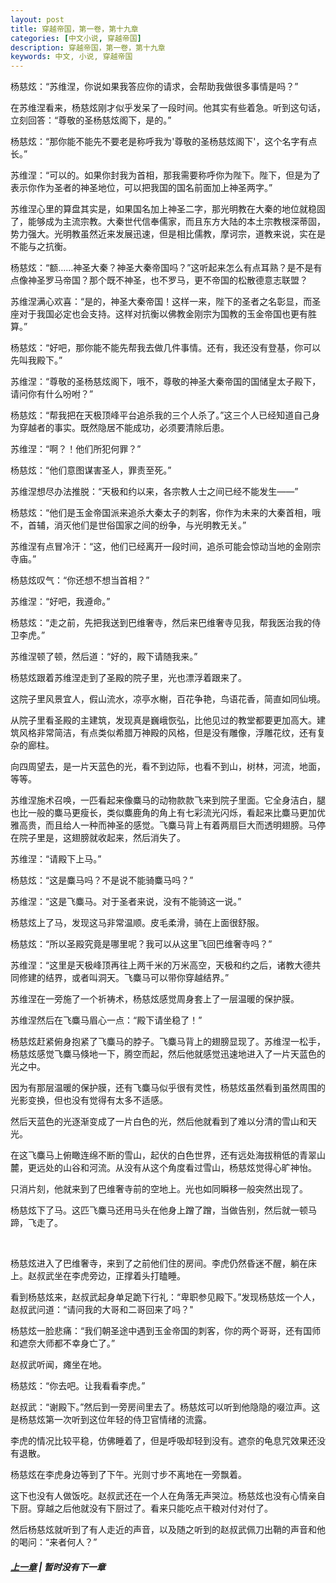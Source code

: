 ```yaml
---
layout: post
title: 穿越帝国，第一卷，第十九章
categories: [中文小说, 穿越帝国]
description: 穿越帝国，第一卷，第十九章
keywords: 中文, 小说, 穿越帝国
---
```


杨慈炫：“苏维涅，你说如果我答应你的请求，会帮助我做很多事情是吗？”

在苏维涅看来，杨慈炫刚才似乎发呆了一段时间。他其实有些着急。听到这句话，立刻回答：“尊敬的圣杨慈炫阁下，是的。”

杨慈炫：“那你能不能先不要老是称呼我为'尊敬的圣杨慈炫阁下'，这个名字有点长。”

苏维涅：“可以的。如果你封我为首相，那我需要称呼你为陛下。陛下，但是为了表示你作为圣者的神圣地位，可以把我国的国名前面加上神圣两字。”

苏维涅心里的算盘其实是，如果国名加上神圣二字，那光明教在大秦的地位就稳固了，能够成为主流宗教。大秦世代信奉儒家，而且东方大陆的本土宗教根深蒂固，势力强大。光明教虽然近来发展迅速，但是相比儒教，摩诃宗，道教来说，实在是不能与之抗衡。

杨慈炫：“额……神圣大秦？神圣大秦帝国吗？”这听起来怎么有点耳熟？是不是有点像神圣罗马帝国？那个既不神圣，也不罗马，更不帝国的松散德意志联盟？

苏维涅满心欢喜：“是的，神圣大秦帝国！这样一来，陛下的圣者之名彰显，而圣座对于我国必定也会支持。这样对抗衡以佛教金刚宗为国教的玉金帝国也更有胜算。”

杨慈炫：“好吧，那你能不能先帮我去做几件事情。还有，我还没有登基，你可以先叫我殿下。”

苏维涅：“尊敬的圣杨慈炫阁下，哦不，尊敬的神圣大秦帝国的国储皇太子殿下，请问你有什么吩咐？”

杨慈炫：“帮我把在天极顶峰平台追杀我的三个人杀了。”这三个人已经知道自己身为穿越者的事实。既然隐居不能成功，必须要清除后患。

苏维涅：“啊？！他们所犯何罪？”

杨慈炫：“他们意图谋害圣人，罪责至死。”

苏维涅想尽办法推脱：“天极和约以来，各宗教人士之间已经不能发生——”

杨慈炫：“他们是玉金帝国派来追杀大秦太子的刺客，你作为未来的大秦首相，哦不，首辅，消灭他们是世俗国家之间的纷争，与光明教无关。”

苏维涅有点冒冷汗：“这，他们已经离开一段时间，追杀可能会惊动当地的金刚宗寺庙。”

杨慈炫叹气：“你还想不想当首相？”

苏维涅：“好吧，我遵命。”

杨慈炫：“走之前，先把我送到巴维奢寺，然后来巴维奢寺见我，帮我医治我的侍卫李虎。”

苏维涅顿了顿，然后道：“好的，殿下请随我来。”

杨慈炫跟着苏维涅走到了圣殿的院子里，光也漂浮着跟来了。

这院子里风景宜人，假山流水，凉亭水榭，百花争艳，鸟语花香，简直如同仙境。

从院子里看圣殿的主建筑，发现真是巍峨恢弘，比他见过的教堂都要更加高大。建筑风格非常简洁，有点类似希腊万神殿的风格，但是没有雕像，浮雕花纹，还有复杂的廊柱。

向四周望去，是一片天蓝色的光，看不到边际，也看不到山，树林，河流，地面，等等。

苏维涅施术召唤，一匹看起来像麋马的动物款款飞来到院子里面。它全身洁白，腿也比一般的麋马更瘦长，类似麋鹿角的角上有七彩流光闪烁，看起来比麋马更加优雅高贵，而且给人一种而神圣的感觉。飞麋马背上有着两扇巨大而透明翅膀。马停在院子里是，这翅膀就收起来，然后消失了。

苏维涅：“请殿下上马。”

杨慈炫：“这是麋马吗？不是说不能骑麋马吗？”

苏维涅：“这是飞麋马。对于圣者来说，没有不能骑这一说。”

杨慈炫上了马，发现这马非常温顺。皮毛柔滑，骑在上面很舒服。

杨慈炫：“所以圣殿究竟是哪里呢？我可以从这里飞回巴维奢寺吗？”

苏维涅：“这里是天极峰顶再往上两千米的万米高空，天极和约之后，诸教大德共同修建的结界，或者叫洞天。飞麋马可以带你穿越结界。”

苏维涅在一旁施了一个祈祷术，杨慈炫感觉周身套上了一层温暖的保护膜。

苏维涅然后在飞麋马眉心一点：“殿下请坐稳了！”

杨慈炫赶紧俯身抱紧了飞麋马的脖子。飞麋马背上的翅膀显现了。苏维涅一松手，杨慈炫感觉飞麋马倏地一下，腾空而起，然后他就感觉迅速地进入了一片天蓝色的光之中。

因为有那层温暖的保护膜，还有飞麋马似乎很有灵性，杨慈炫虽然看到虽然周围的光影变换，但也没有觉得有太多不适感。

然后天蓝色的光逐渐变成了一片白色的光，然后他就看到了难以分清的雪山和天光。

在这飞麋马上俯瞰连绵不断的雪山，起伏的白色世界，还有远处海拔稍低的青翠山麓，更远处的山谷和河流。从没有从这个角度看过雪山，杨慈炫觉得心旷神怡。

只消片刻，他就来到了巴维奢寺前的空地上。光也如同瞬移一般突然出现了。

杨慈炫下了马。这匹飞麋马还用马头在他身上蹭了蹭，当做告别，然后就一顿马蹄，飞走了。

<br>

杨慈炫进入了巴维奢寺，来到了之前他们住的房间。李虎仍然昏迷不醒，躺在床上。赵叔武坐在李虎旁边，正撑着头打瞌睡。

看到杨慈炫来，赵叔武起身单足跪下行礼：“卑职参见殿下。”发现杨慈炫一个人，赵叔武问道：“请问我的大哥和二哥回来了吗？"

杨慈炫一脸悲痛：“我们朝圣途中遇到玉金帝国的刺客，你的两个哥哥，还有国师和遮奈大师都不幸身亡了。”

赵叔武听闻，瘫坐在地。

杨慈炫：“你去吧。让我看看李虎。”

赵叔武：“谢殿下。”然后到一旁房间里去了。杨慈炫可以听到他隐隐的啜泣声。这是杨慈炫第一次听到这位年轻的侍卫官情绪的流露。

李虎的情况比较平稳，仿佛睡着了，但是呼吸却轻到没有。遮奈的龟息咒效果还没有退散。

杨慈炫在李虎身边等到了下午。光则寸步不离地在一旁飘着。

这下也没有人做饭吃。赵叔武还在一个人在角落无声哭泣。杨慈炫也没有心情亲自下厨。穿越之后他就没有下厨过了。看来只能吃点干粮对付对付了。

然后杨慈炫就听到了有人走近的声音，以及随之听到的赵叔武佩刀出鞘的声音和他的喝问：“来者何人？”

##### [上一章](/2020/03/17/TimeTravellerEmpire-1-18/) | 暂时没有下一章
